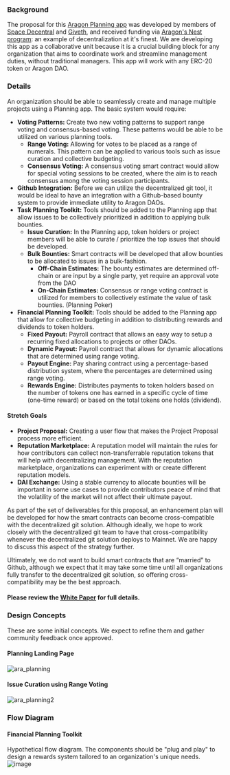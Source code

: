 
### Background
The proposal for this [Aragon Planning app](https://github.com/aragon/nest/pull/24) was developed by members of [Space Decentral](https://spacedecentral.net) and [Giveth](https://giveth.io), and received funding via [Aragon's Nest program](https://blog.aragon.one/introducing-aragon-nest-1aa8c91c0566): an example of decentralization at it's finest. We are developing this app as a collaborative unit because it is a crucial building block for any organization that aims to coordinate work and streamline management duties, without traditional managers. This app will work with any ERC-20 token or Aragon DAO.

### Details

An organization should be able to seamlessly create and manage multiple projects using a Planning app. The basic system would require:
* **Voting Patterns:** Create two new voting patterns to support range voting and consensus-based voting. These patterns would be able to be utilized on various planning tools.
  * **Range Voting:** Allowing for votes to be placed as a range of numerals. This pattern can be applied to various tools such as issue curation and collective budgeting. 
  * **Consensus Voting:** A consensus voting smart contract would allow for special voting sessions to be created, where the aim is to reach consensus among the voting session participants.
* **Github Integration:** Before we can utilize the decentralized git tool, it would be ideal to have an integration with a Github-based bounty system to provide immediate utility to Aragon DAOs. 
* **Task Planning Toolkit:** Tools should be added to the Planning app that allow issues to be collectively prioritized in addition to applying bulk bounties.
  * **Issue Curation:** In the Planning app, token holders or project members will be able to curate / prioritize the top issues that should be developed.
  * **Bulk Bounties:** Smart contracts will be developed that allow bounties to be allocated to issues in a bulk-fashion.
    * **Off-Chain Estimates:** The bounty estimates are determined off-chain or are input by a single party, yet require an approval vote from the DAO
    * **On-Chain Estimates:** Consensus or range voting contract is utilized for members to collectively estimate the value of task bounties. (Planning Poker)
* **Financial Planning Toolkit:** Tools should be added to the Planning app that allow for collective budgeting in addition to distributing rewards and dividends to token holders.
  * **Fixed Payout:** Payroll contract that allows an easy way to setup a recurring fixed allocations to projects or other DAOs.
  * **Dynamic Payout:** Payroll contract that allows for dynamic allocations that are determined using range voting.
  * **Payout Engine:** Pay sharing contract using a percentage-based distribution system, where the percentages are determined using range voting.
  * **Rewards Engine:** Distributes payments to token holders based on the number of tokens one has earned in a specific cycle of time (one-time reward) or based on the total tokens one holds (dividend).

#### Stretch Goals
* **Project Proposal:** Creating a user flow that makes the Project Proposal process more efficient.
* **Reputation Marketplace:** A reputation model will maintain the rules for how contributors can collect non-transferrable reputation tokens that will help with decentralizing management. With the reputation marketplace, organizations can experiment with or create different reputation models.
* **DAI Exchange:** Using a stable currency to allocate bounties will be important in some use cases to provide contributors peace of mind that the volatility of the market will not affect their ultimate payout. 

As part of the set of deliverables for this proposal, an enhancement plan will be developed for how the smart contracts can become cross-compatible with the decentralized git solution. Although ideally, we hope to work closely with the decentralized git team to have that cross-compatibility whenever the decentralized git solution deploys to Mainnet. We are happy to discuss this aspect of the strategy further. 

Ultimately, we do not want to build smart contracts that are “married” to Github, although we expect that it may take some time until all organizations fully transfer to the decentralized git solution, so offering cross-compatibility may be the best approach.

#### Please review the [White Paper](http://goo.gl/eXAybm) for full details.

### Design Concepts
These are some initial concepts. We expect to refine them and gather community feedback once approved.
#### Planning Landing Page
![ara_planning](https://user-images.githubusercontent.com/2584493/36969323-72536286-2065-11e8-825a-e6c0a3c100f1.png)

#### Issue Curation using Range Voting
![ara_planning2](https://user-images.githubusercontent.com/2584493/36969331-76f20d24-2065-11e8-8ccc-ccf2fe9be61c.png)

### Flow Diagram
#### Financial Planning Toolkit
Hypothetical flow diagram. The components should be "plug and play" to design a rewards system tailored to an organization's unique needs.
![image](https://user-images.githubusercontent.com/2584493/36970345-91ff7ee6-2068-11e8-94a6-968f055b7ebc.png)

